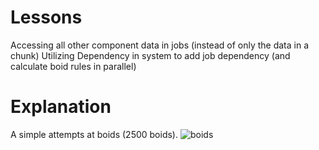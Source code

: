# Lessons
Accessing all other component data in jobs (instead of only the data in a chunk)
Utilizing Dependency in system to add job dependency (and calculate boid rules in parallel)

# Explanation
A simple attempts at boids (2500 boids).
![boids](boids.gif)
